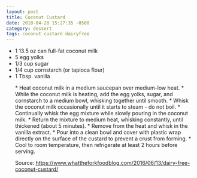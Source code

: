 ```yaml
---
layout: post
title: Coconut Custard
date: 2018-04-28 15:27:35 -0500
category: dessert
tags: coconut custard dairyfree
---
```


  * 1 13.5 oz can full-fat coconut milk
  * 5 egg yolks
  * 1/3 cup sugar
  * 1/4 cup cornstarch (or tapioca flour)
  * 1 Tbsp. vanilla

<div class="recipe-instructions">
<ol class="simple-recipe-instructions">
  * Heat coconut milk in a medium saucepan over medium-low heat.
  * While the coconut milk is heating, add the egg yolks, sugar, and cornstarch to a medium bowl, whisking together until smooth.
  * Whisk the coconut milk occasionally until it starts to steam - do not boil.
  * Continually whisk the egg mixture while slowly pouring in the coconut milk.
  * Return the mixture to medium heat, whisking constantly, until thickened (about 5 minutes).
  * Remove from the heat and whisk in the vanilla extract.
  * Pour into a clean bowl and cover with plastic wrap directly on the surface of the custard to prevent a crust from forming.
  * Cool to room temperature, then refrigerate at least 2 hours before serving.

Source: <a href="https://www.whattheforkfoodblog.com/2016/06/13/dairy-free-coconut-custard/">https://www.whattheforkfoodblog.com/2016/06/13/dairy-free-coconut-custard/</a>
  
</div>
